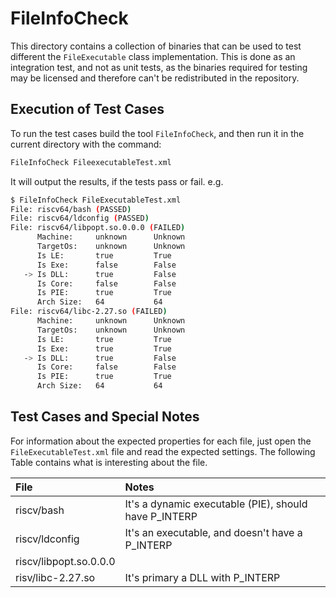 # FileInfoCheck

This directory contains a collection of binaries that can be used to test
different the `FileExecutable` class implementation. This is done as an
integration test, and not as unit tests, as the binaries required for testing
may be licensed and therefore can't be redistributed in the repository.

## Execution of Test Cases

To run the test cases build the tool `FileInfoCheck`, and then run it in the
current directory with the command:

```sh
FileInfoCheck FileexecutableTest.xml
```

It will output the results, if the tests pass or fail. e.g.

```sh
$ FileInfoCheck FileExecutableTest.xml
File: riscv64/bash (PASSED)
File: riscv64/ldconfig (PASSED)
File: riscv64/libpopt.so.0.0.0 (FAILED)
      Machine:     unknown      Unknown
      TargetOs:    unknown      Unknown
      Is LE:       true         True
      Is Exe:      false        False
   -> Is DLL:      true         False
      Is Core:     false        False
      Is PIE:      true         True
      Arch Size:   64           64
File: riscv64/libc-2.27.so (FAILED)
      Machine:     unknown      Unknown
      TargetOs:    unknown      Unknown
      Is LE:       true         True
      Is Exe:      true         True
   -> Is DLL:      true         False
      Is Core:     false        False
      Is PIE:      true         True
      Arch Size:   64           64
```

## Test Cases and Special Notes

For information about the expected properties for each file, just open the
`FileExecutableTest.xml` file and read the expected settings. The following
Table contains what is interesting about the file.

| File                   | Notes                                                 |
| :--------------------- | :---------------------------------------------------- |
| riscv/bash             | It's a dynamic executable (PIE), should have P_INTERP |
| riscv/ldconfig         | It's an executable, and doesn't have a P_INTERP       |
| riscv/libpopt.so.0.0.0 |                                                       |
| risv/libc-2.27.so      | It's primary a DLL with P_INTERP                      |
